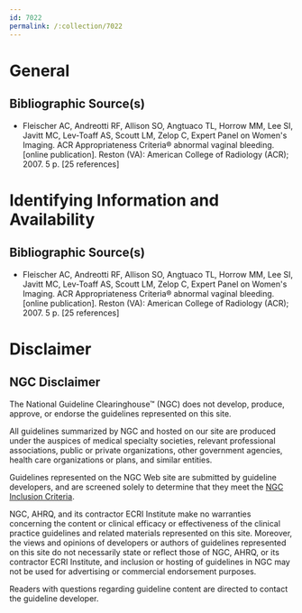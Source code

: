 ```yaml
---
id: 7022
permalink: /:collection/7022
---
```


# General

## Bibliographic Source(s)

- Fleischer AC, Andreotti RF, Allison SO, Angtuaco TL, Horrow MM, Lee SI, Javitt MC, Lev-Toaff AS, Scoutt LM, Zelop C, Expert Panel on Women's Imaging. ACR Appropriateness Criteria® abnormal vaginal bleeding. [online publication]. Reston (VA): American College of Radiology (ACR); 2007. 5 p. [25 references]

# Identifying Information and Availability

## Bibliographic Source(s)

- Fleischer AC, Andreotti RF, Allison SO, Angtuaco TL, Horrow MM, Lee SI, Javitt MC, Lev-Toaff AS, Scoutt LM, Zelop C, Expert Panel on Women's Imaging. ACR Appropriateness Criteria® abnormal vaginal bleeding. [online publication]. Reston (VA): American College of Radiology (ACR); 2007. 5 p. [25 references]

# Disclaimer

## NGC Disclaimer

The National Guideline Clearinghouse™ (NGC) does not develop, produce, approve, or endorse the guidelines represented on this site.

All guidelines summarized by NGC and hosted on our site are produced under the auspices of medical specialty societies, relevant professional associations, public or private organizations, other government agencies, health care organizations or plans, and similar entities.

Guidelines represented on the NGC Web site are submitted by guideline developers, and are screened solely to determine that they meet the [NGC Inclusion Criteria](/help-and-about/summaries/inclusion-criteria).

NGC, AHRQ, and its contractor ECRI Institute make no warranties concerning the content or clinical efficacy or effectiveness of the clinical practice guidelines and related materials represented on this site. Moreover, the views and opinions of developers or authors of guidelines represented on this site do not necessarily state or reflect those of NGC, AHRQ, or its contractor ECRI Institute, and inclusion or hosting of guidelines in NGC may not be used for advertising or commercial endorsement purposes.

Readers with questions regarding guideline content are directed to contact the guideline developer.

